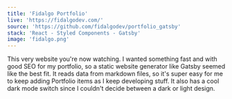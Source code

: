 ```yaml
---
title: 'Fidalgo Portfolio'
live: 'https://fidalgodev.com/'
source: 'https://github.com/fidalgodev/portfolio_gatsby'
stack: 'React - Styled Components - Gatsby'
image: 'fidalgo.png'
---
```


This very website you're now watching. I wanted something fast and with good SEO for my portfolio, so a static website generator like Gatsby seemed like the best fit. It reads data from markdown files, so it's super easy for me to keep adding Portfolio items as I keep developing stuff. It also has a cool dark mode switch since I couldn't decide between a dark or light design.
